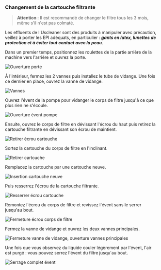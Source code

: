 ### Changement de la cartouche filtrante

> **Attention :** Il est recommandé de changer le filtre tous les 3 mois, même s'il n'est pas colmaté.

Les effluents de l'Uscleaner sont des produits à manipuler avec précaution, veillez à porter les EPI adéquats, en particulier : ***gants en latex, lunettes de protection et à éviter tout contact avec la peau***.

Dans un premier temps, positionnez les roulettes de la partie arrière de la machine vers l'arrière et ouvrez la porte.

![Ouverture porte](1.jpeg)

À l'intérieur, fermez les 2 vannes puis installez le tube de vidange. Une fois ce dernier en place, ouvrez la vanne de vidange.

![Vannes](3.jpeg)

Ouvrez l'évent de la pompe pour vidanger le corps de filtre jusqu'à ce que plus rien ne s'écoule. 

![Ouverture évent pompe](4.jpeg)

Ensuite, ouvrez le corps de filtre en dévissant l'écrou du haut puis retirez la cartouche filtrante en dévissant son écrou de maintient.

![Retirer écrou cartouche](6.jpeg)

Sortez la cartouche du corps de filtre en l'inclinant.

![Retirer cartouche](7.jpeg)

Remplacez la cartouche par une cartouche neuve.

![Insertion cartouche neuve](8.jpeg)

Puis resserrez l'écrou de la cartouche filtrante.

![Resserrer écrou cartouche](9.jpeg)

Remontez l'écrou du corps de filtre et revissez l'évent sans le serrer jusqu'au bout.

![Fermeture écrou corps de filtre](10.jpeg)

Fermez la vanne de vidange et ouvrez les deux vannes principales.

![Fermeture vanne de vidange, ouverture vannes principales](11.jpeg)

Une fois que vous observez du liquide couler légèrement par l'évent, l'air est purgé : vous pouvez serrez l'évent du filtre jusqu'au bout.

![Serrage complet évent](12.jpeg)
